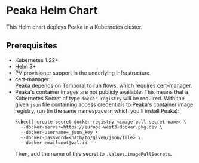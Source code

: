# Peaka Helm Chart

This Helm chart deploys Peaka in a Kubernetes cluster.

## Prerequisites

- Kubernetes 1.22+
- Helm 3+
- PV provisioner support in the underlying infrastructure
- cert-manager:  
  Peaka depends on Temporal to run flows, which requires cert-manager.
- Peaka's container images are not publicly available. This means that a Kubernetes Secret of type `docker-registry`
will be required. With the given `json` file containing access credentials to Peaka's container image registry, 
run (in the same namespace in which you'll install Peaka):
  ```shell
  kubectl create secret docker-registry <image-pull-secret-name> \
    --docker-server=https://europe-west3-docker.pkg.dev \
    --docker-username=_json_key \
    --docker-password=<path/to/given/json/file> \
    --docker-email=not@val.id
  ```
  Then, add the name of this secret to `.Values.imagePullSecrets`.
